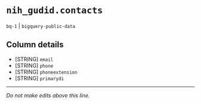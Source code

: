 # `nih_gudid.contacts`
`bq-1` | `bigquery-public-data`

## Column details
* [STRING]    `email`
* [STRING]    `phone`
* [STRING]    `phoneextension`
* [STRING]    `primarydi`

-------------------------------------------------------------------------------
*Do not make edits above this line.*
